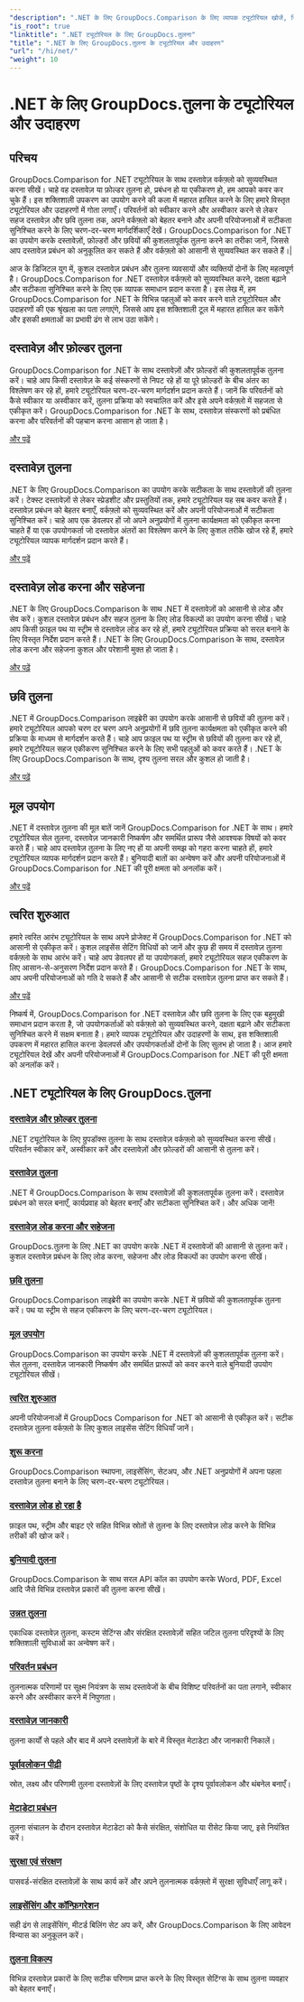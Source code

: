 ```yaml
---
"description": ".NET के लिए GroupDocs.Comparison के लिए व्यापक ट्यूटोरियल खोजें, जिससे कुशल दस्तावेज़ और फ़ोल्डर तुलना, प्रबंधन और एकीकरण को आसानी से सुविधाजनक बनाया जा सके।"
"is_root": true
"linktitle": ".NET ट्यूटोरियल के लिए GroupDocs.तुलना"
"title": ".NET के लिए GroupDocs.तुलना के ट्यूटोरियल और उदाहरण"
"url": "/hi/net/"
"weight": 10
---
```


# .NET के लिए GroupDocs.तुलना के ट्यूटोरियल और उदाहरण

## परिचय

GroupDocs.Comparison for .NET ट्यूटोरियल के साथ दस्तावेज़ वर्कफ़्लो को सुव्यवस्थित करना सीखें। चाहे वह दस्तावेज़ या फ़ोल्डर तुलना हो, प्रबंधन हो या एकीकरण हो, हम आपको कवर कर चुके हैं। इस शक्तिशाली उपकरण का उपयोग करने की कला में महारत हासिल करने के लिए हमारे विस्तृत ट्यूटोरियल और उदाहरणों में गोता लगाएँ। परिवर्तनों को स्वीकार करने और अस्वीकार करने से लेकर सहज दस्तावेज़ और छवि तुलना तक, अपने वर्कफ़्लो को बेहतर बनाने और अपनी परियोजनाओं में सटीकता सुनिश्चित करने के लिए चरण-दर-चरण मार्गदर्शिकाएँ देखें। GroupDocs.Comparison for .NET का उपयोग करके दस्तावेज़ों, फ़ोल्डरों और छवियों की कुशलतापूर्वक तुलना करने का तरीका जानें, जिससे आप दस्तावेज़ प्रबंधन को अनुकूलित कर सकते हैं और वर्कफ़्लो को आसानी से सुव्यवस्थित कर सकते हैं।|

आज के डिजिटल युग में, कुशल दस्तावेज़ प्रबंधन और तुलना व्यवसायों और व्यक्तियों दोनों के लिए महत्वपूर्ण है। GroupDocs.Comparison for .NET दस्तावेज़ वर्कफ़्लो को सुव्यवस्थित करने, दक्षता बढ़ाने और सटीकता सुनिश्चित करने के लिए एक व्यापक समाधान प्रदान करता है। इस लेख में, हम GroupDocs.Comparison for .NET के विभिन्न पहलुओं को कवर करने वाले ट्यूटोरियल और उदाहरणों की एक श्रृंखला का पता लगाएंगे, जिससे आप इस शक्तिशाली टूल में महारत हासिल कर सकेंगे और इसकी क्षमताओं का प्रभावी ढंग से लाभ उठा सकेंगे।

## दस्तावेज़ और फ़ोल्डर तुलना

GroupDocs.Comparison for .NET के साथ दस्तावेज़ों और फ़ोल्डरों की कुशलतापूर्वक तुलना करें। चाहे आप किसी दस्तावेज़ के कई संस्करणों से निपट रहे हों या पूरे फ़ोल्डरों के बीच अंतर का विश्लेषण कर रहे हों, हमारे ट्यूटोरियल चरण-दर-चरण मार्गदर्शन प्रदान करते हैं। जानें कि परिवर्तनों को कैसे स्वीकार या अस्वीकार करें, तुलना प्रक्रिया को स्वचालित करें और इसे अपने वर्कफ़्लो में सहजता से एकीकृत करें। GroupDocs.Comparison for .NET के साथ, दस्तावेज़ संस्करणों को प्रबंधित करना और परिवर्तनों की पहचान करना आसान हो जाता है।

[और पढ़ें](./documents-and-folder-comparison/)

## दस्तावेज़ तुलना

.NET के लिए GroupDocs.Comparison का उपयोग करके सटीकता के साथ दस्तावेज़ों की तुलना करें। टेक्स्ट दस्तावेज़ों से लेकर स्प्रेडशीट और प्रस्तुतियों तक, हमारे ट्यूटोरियल यह सब कवर करते हैं। दस्तावेज़ प्रबंधन को बेहतर बनाएँ, वर्कफ़्लो को सुव्यवस्थित करें और अपनी परियोजनाओं में सटीकता सुनिश्चित करें। चाहे आप एक डेवलपर हों जो अपने अनुप्रयोगों में तुलना कार्यक्षमता को एकीकृत करना चाहते हैं या एक उपयोगकर्ता जो दस्तावेज़ अंतरों का विश्लेषण करने के लिए कुशल तरीके खोज रहे हैं, हमारे ट्यूटोरियल व्यापक मार्गदर्शन प्रदान करते हैं।

[और पढ़ें](./document-comparison/)

## दस्तावेज़ लोड करना और सहेजना

.NET के लिए GroupDocs.Comparison के साथ .NET में दस्तावेज़ों को आसानी से लोड और सेव करें। कुशल दस्तावेज़ प्रबंधन और सहज तुलना के लिए लोड विकल्पों का उपयोग करना सीखें। चाहे आप किसी फ़ाइल पथ या स्ट्रीम से दस्तावेज़ लोड कर रहे हों, हमारे ट्यूटोरियल प्रक्रिया को सरल बनाने के लिए विस्तृत निर्देश प्रदान करते हैं। .NET के लिए GroupDocs.Comparison के साथ, दस्तावेज़ लोड करना और सहेजना कुशल और परेशानी मुक्त हो जाता है।

[और पढ़ें](./loading-and-saving-documents/)

## छवि तुलना

.NET में GroupDocs.Comparison लाइब्रेरी का उपयोग करके आसानी से छवियों की तुलना करें। हमारे ट्यूटोरियल आपको चरण दर चरण अपने अनुप्रयोगों में छवि तुलना कार्यक्षमता को एकीकृत करने की प्रक्रिया के माध्यम से मार्गदर्शन करते हैं। चाहे आप फ़ाइल पथ या स्ट्रीम से छवियों की तुलना कर रहे हों, हमारे ट्यूटोरियल सहज एकीकरण सुनिश्चित करने के लिए सभी पहलुओं को कवर करते हैं। .NET के लिए GroupDocs.Comparison के साथ, दृश्य तुलना सरल और कुशल हो जाती है।

[और पढ़ें](./image-comparison/)

## मूल उपयोग 

.NET में दस्तावेज़ तुलना की मूल बातें जानें GroupDocs.Comparison for .NET के साथ। हमारे ट्यूटोरियल सेल तुलना, दस्तावेज़ जानकारी निष्कर्षण और समर्थित प्रारूप जैसे आवश्यक विषयों को कवर करते हैं। चाहे आप दस्तावेज़ तुलना के लिए नए हों या अपनी समझ को गहरा करना चाहते हों, हमारे ट्यूटोरियल व्यापक मार्गदर्शन प्रदान करते हैं। बुनियादी बातों का अन्वेषण करें और अपनी परियोजनाओं में GroupDocs.Comparison for .NET की पूरी क्षमता को अनलॉक करें।

[और पढ़ें](./basic-usage/)

## त्वरित शुरुआत 

हमारे त्वरित आरंभ ट्यूटोरियल के साथ अपने प्रोजेक्ट में GroupDocs.Comparison for .NET को आसानी से एकीकृत करें। कुशल लाइसेंस सेटिंग विधियों को जानें और कुछ ही समय में दस्तावेज़ तुलना वर्कफ़्लो के साथ आरंभ करें। चाहे आप डेवलपर हों या उपयोगकर्ता, हमारे ट्यूटोरियल सहज एकीकरण के लिए आसान-से-अनुसरण निर्देश प्रदान करते हैं। GroupDocs.Comparison for .NET के साथ, आप अपनी परियोजनाओं को गति दे सकते हैं और आसानी से सटीक दस्तावेज़ तुलना प्राप्त कर सकते हैं।

[और पढ़ें](./quick-start/)

निष्कर्ष में, GroupDocs.Comparison for .NET दस्तावेज़ और छवि तुलना के लिए एक बहुमुखी समाधान प्रदान करता है, जो उपयोगकर्ताओं को वर्कफ़्लो को सुव्यवस्थित करने, दक्षता बढ़ाने और सटीकता सुनिश्चित करने में सक्षम बनाता है। हमारे व्यापक ट्यूटोरियल और उदाहरणों के साथ, इस शक्तिशाली उपकरण में महारत हासिल करना डेवलपर्स और उपयोगकर्ताओं दोनों के लिए सुलभ हो जाता है। आज हमारे ट्यूटोरियल देखें और अपनी परियोजनाओं में GroupDocs.Comparison for .NET की पूरी क्षमता को अनलॉक करें।
## .NET ट्यूटोरियल के लिए GroupDocs.तुलना 
### [दस्तावेज़ और फ़ोल्डर तुलना](./documents-and-folder-comparison/)
.NET ट्यूटोरियल के लिए ग्रुपडॉक्स तुलना के साथ दस्तावेज़ वर्कफ़्लो को सुव्यवस्थित करना सीखें। परिवर्तन स्वीकार करें, अस्वीकार करें और दस्तावेज़ों और फ़ोल्डरों की आसानी से तुलना करें।
### [दस्तावेज़ तुलना](./document-comparison/)
.NET में GroupDocs.Comparison के साथ दस्तावेज़ों की कुशलतापूर्वक तुलना करें। दस्तावेज़ प्रबंधन को सरल बनाएँ, कार्यप्रवाह को बेहतर बनाएँ और सटीकता सुनिश्चित करें। और अधिक जानें!
### [दस्तावेज़ लोड करना और सहेजना](./loading-and-saving-documents/)
GroupDocs.तुलना के लिए .NET का उपयोग करके .NET में दस्तावेजों की आसानी से तुलना करें। कुशल दस्तावेज़ प्रबंधन के लिए लोड करना, सहेजना और लोड विकल्पों का उपयोग करना सीखें।
### [छवि तुलना](./image-comparison/)
GroupDocs.Comparison लाइब्रेरी का उपयोग करके .NET में छवियों की कुशलतापूर्वक तुलना करें। पथ या स्ट्रीम से सहज एकीकरण के लिए चरण-दर-चरण ट्यूटोरियल।
### [मूल उपयोग](./basic-usage/)
GroupDocs.Comparison का उपयोग करके .NET में दस्तावेज़ों की कुशलतापूर्वक तुलना करें। सेल तुलना, दस्तावेज़ जानकारी निष्कर्षण और समर्थित प्रारूपों को कवर करने वाले बुनियादी उपयोग ट्यूटोरियल सीखें।
### [त्वरित शुरुआत](./quick-start/)
अपनी परियोजनाओं में GroupDocs Comparison for .NET को आसानी से एकीकृत करें। सटीक दस्तावेज़ तुलना वर्कफ़्लो के लिए कुशल लाइसेंस सेटिंग विधियाँ जानें।
### [शुरू करना](./getting-started/)
GroupDocs.Comparison स्थापना, लाइसेंसिंग, सेटअप, और .NET अनुप्रयोगों में अपना पहला दस्तावेज़ तुलना बनाने के लिए चरण-दर-चरण ट्यूटोरियल।
### [दस्तावेज़ लोड हो रहा है](./document-loading/)
फ़ाइल पथ, स्ट्रीम और बाइट एरे सहित विभिन्न स्रोतों से तुलना के लिए दस्तावेज़ लोड करने के विभिन्न तरीकों की खोज करें।

### [बुनियादी तुलना](./basic-comparison/)
GroupDocs.Comparison के साथ सरल API कॉल का उपयोग करके Word, PDF, Excel आदि जैसे विभिन्न दस्तावेज़ प्रकारों की तुलना करना सीखें।

### [उन्नत तुलना](./advanced-comparison/)
एकाधिक दस्तावेज़ तुलना, कस्टम सेटिंग्स और संरक्षित दस्तावेज़ों सहित जटिल तुलना परिदृश्यों के लिए शक्तिशाली सुविधाओं का अन्वेषण करें।

### [परिवर्तन प्रबंधन](./change-management/)
तुलनात्मक परिणामों पर सूक्ष्म नियंत्रण के साथ दस्तावेजों के बीच विशिष्ट परिवर्तनों का पता लगाने, स्वीकार करने और अस्वीकार करने में निपुणता।

### [दस्तावेज़ जानकारी](./document-information/)
तुलना कार्यों से पहले और बाद में अपने दस्तावेज़ों के बारे में विस्तृत मेटाडेटा और जानकारी निकालें।

### [पूर्वावलोकन पीढ़ी](./preview-generation/)
स्रोत, लक्ष्य और परिणामी तुलना दस्तावेज़ों के लिए दस्तावेज़ पृष्ठों के दृश्य पूर्वावलोकन और थंबनेल बनाएँ।

### [मेटाडेटा प्रबंधन](./metadata-management/)
तुलना संचालन के दौरान दस्तावेज़ मेटाडेटा को कैसे संरक्षित, संशोधित या रीसेट किया जाए, इसे नियंत्रित करें।

### [सुरक्षा एवं संरक्षण](./security-protection/)
पासवर्ड-संरक्षित दस्तावेज़ों के साथ कार्य करें और अपने तुलनात्मक वर्कफ़्लो में सुरक्षा सुविधाएँ लागू करें।

### [लाइसेंसिंग और कॉन्फ़िगरेशन](./licensing-configuration/)
सही ढंग से लाइसेंसिंग, मीटर्ड बिलिंग सेट अप करें, और GroupDocs.Comparison के लिए आवेदन विन्यास का अनुकूलन करें।

### [तुलना विकल्प](./comparison-options/)
विभिन्न दस्तावेज़ प्रकारों के लिए सटीक परिणाम प्राप्त करने के लिए विस्तृत सेटिंग्स के साथ तुलना व्यवहार को बेहतर बनाएँ।